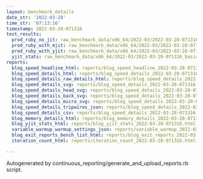 ```yaml
---
layout: benchmark_details
date_str: '2022-03-28'
time_str: '07:13:16'
timestamp: 2022-03-28-071316
test_results:
  prod_ruby_no_jit: raw_benchmark_data/x86_64/2022-03/2022-03-28-071316_basic_benchmark_prod_ruby_no_jit.json
  prod_ruby_with_mjit: raw_benchmark_data/x86_64/2022-03/2022-03-28-071316_basic_benchmark_prod_ruby_with_mjit.json
  prod_ruby_with_yjit: raw_benchmark_data/x86_64/2022-03/2022-03-28-071316_basic_benchmark_prod_ruby_with_yjit.json
  yjit_stats: raw_benchmark_data/x86_64/2022-03/2022-03-28-071316_basic_benchmark_yjit_stats.json
reports:
  blog_speed_headline_html: reports/blog_speed_headline_2022-03-28-071316.html
  blog_speed_details_html: reports/blog_speed_details_2022-03-28-071316.html
  blog_speed_details_raw_details_html: reports/blog_speed_details_2022-03-28-071316.raw_details.html
  blog_speed_details_svg: reports/blog_speed_details_2022-03-28-071316.svg
  blog_speed_details_head_svg: reports/blog_speed_details_2022-03-28-071316.head.svg
  blog_speed_details_back_svg: reports/blog_speed_details_2022-03-28-071316.back.svg
  blog_speed_details_micro_svg: reports/blog_speed_details_2022-03-28-071316.micro.svg
  blog_speed_details_tripwires_json: reports/blog_speed_details_2022-03-28-071316.tripwires.json
  blog_speed_details_csv: reports/blog_speed_details_2022-03-28-071316.csv
  blog_memory_details_html: reports/blog_memory_details_2022-03-28-071316.html
  blog_yjit_stats_html: reports/blog_yjit_stats_2022-03-28-071316.html
  variable_warmup_warmup_settings_json: reports/variable_warmup_2022-03-28-071316.warmup_settings.json
  blog_exit_reports_bench_list_html: reports/blog_exit_reports_2022-03-28-071316.bench_list.html
  iteration_count_html: reports/iteration_count_2022-03-28-071316.html

---
```

Autogenerated by continuous_reporting/generate_and_upload_reports.rb script.
